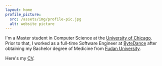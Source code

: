 ```yaml
---
layout: home
profile_picture:
  src: /assets/img/profile-pic.jpg
  alt: website picture
---
```


<p>
  I'm a Master student in Computer Science at the <a href="https://masters.cs.uchicago.edu">University of Chicago</a>. Prior to that, I worked as a full-time Software Engineer at <a href="https://www.bytedance.com">ByteDance</a> after obtaining my Bachelor degree of Medicine from <a href="https://www.fudan.edu.cn/en/">Fudan University</a>.
</p>

<p>
  Here's my <a href="/cv/cv.html">CV</a>.
</p>
